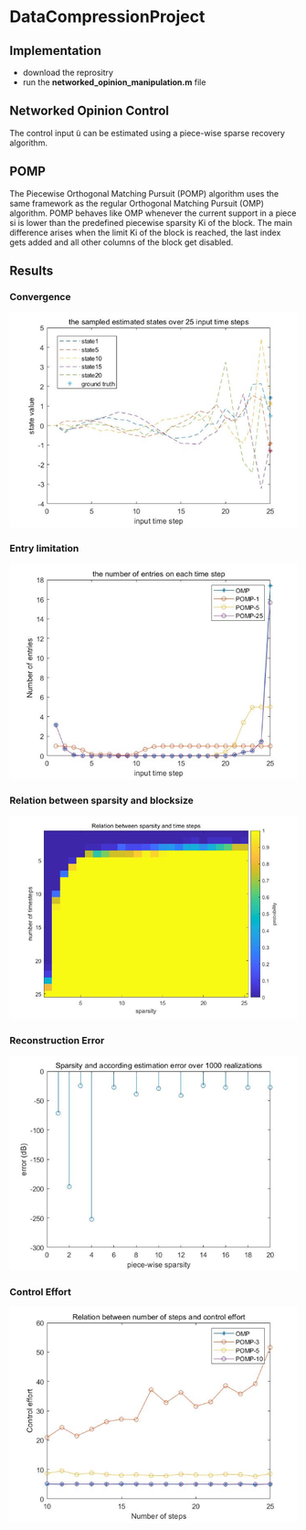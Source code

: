 ﻿# DataCompressionProject
## Implementation
* download the reprositry
* run the **networked_opinion_manipulation.m** file

## Networked Opinion Control
The control input  ̃u can be estimated using a piece-wise sparse recovery algorithm.

## POMP
The Piecewise Orthogonal Matching Pursuit (POMP) algorithm uses the same framework as the regular Orthogonal Matching Pursuit (OMP) algorithm. POMP behaves like OMP whenever the current support in a piece si is lower than the predefined piecewise sparsity Ki of the block. The main difference arises when the limit Ki of the block is reached, the last index gets added and all other columns of the block get disabled.

## Results
### Convergence
![State over steps](https://github.com/Ericasam2/DataCompressionProject/blob/main/figures/state%20over%20steps.jpg)
### Entry limitation
![Entry over steps](https://github.com/Ericasam2/DataCompressionProject/blob/main/figures/entry%20over%20steps.jpg)
### Relation between sparsity and blocksize
![Relation between sparsity and blocksize](https://github.com/Ericasam2/DataCompressionProject/blob/main/figures/relation%20between%20sparsity%20and%20time%20steps.jpg)
### Reconstruction Error
![Reconstruction Error](https://github.com/Ericasam2/DataCompressionProject/blob/main/figures/sparsity%20and%20according%20estimation.jpg)
### Control Effort
![Control effor](https://github.com/Ericasam2/DataCompressionProject/blob/main/figures/control%20effort.jpg)
